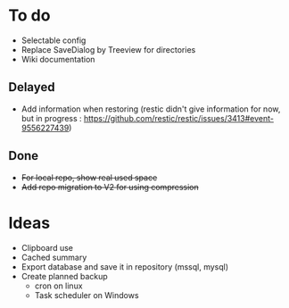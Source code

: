 

# To do
- Selectable config
- Replace SaveDialog by Treeview for directories
- Wiki documentation

## Delayed
- Add information when restoring (restic didn't give information for now, but in progress : https://github.com/restic/restic/issues/3413#event-9556227439) 

## Done
- ~~For local repo, show real used space~~
- ~~Add repo migration to V2 for using compression~~

# Ideas 
- Clipboard use
- Cached summary
- Export database and save it in repository (mssql, mysql)
- Create planned backup 
    - cron on linux
    - Task scheduler on Windows

